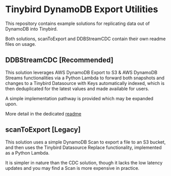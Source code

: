 # Tinybird DynamoDB Export Utilities

This repository contains example solutions for replicating data out of DynamoDB into Tinybird.

Both solutions, scanToExport and DDBStreamCDC contain their own readme files on usage.

## DDBStreamCDC [Recommended]
This solution leverages AWS DynamoDB Export to S3 & AWS DynamoDB Streams functionalities via a Python Lambda to forward both snapshots and changes to a Tinybird Datasource with Keys automatically indexed, which is then deduplicated for the latest values and made available for users.

A simple implementation pathway is provided which may be expanded upon.

More detail in the dedicated [readme](DDBStreamCDC/readme.md)

## scanToExport [Legacy]

This solution uses a simple DynamoDB Scan to export a file to an S3 bucket, and then uses the Tinybird Datasource Replace functionality, implemented as a Python Lambda.

It is simpler in nature than the CDC solution, though it lacks the low latency updates and you may find a Scan is more expensive in practice.
